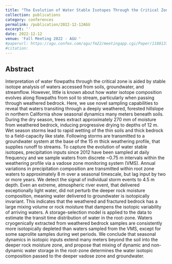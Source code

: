 ```yaml
---
title: "The Evolution of Water Stable Isotopes Through the Critical Zone: Direct Observations from a Vadose-Zone Monitoring System at the Eel River Critical Zone Observatory"
collection: publications
category: conferences
permalink: /publication/2022-12-12AGU
excerpt: ''
date: 2022-12-12
venue: 'Fall Meeting 2022 - AGU '
#paperurl: https://agu.confex.com/agu/fm22/meetingapp.cgi/Paper/1188137
#citation: 
---
```


Abstract
---

Interpretation of water flowpaths through the critical zone is aided by stable isotope analysis of waters accessed from soils, groundwater, and streamflow. However, little is known about how water isotope composition evolves along flowpaths from soil to stream, particularly when passing through weathered bedrock. Here, we use novel sampling capabilities to reveal that waters transiting through a deeply weathered, forested hillslope in northern California show seasonal dynamics many meters beneath soils. During the dry season, trees extract approximately 270 mm of moisture from weathered bedrock, inducing progressive drying to depths of 12 m. Wet season storms lead to rapid wetting of the thin soils and thick bedrock to a field-capacity like state. Following storms are transmitted to a groundwater system at the base of the 15 m thick weathering profile, that supplies runoff to streams. To capture the evolution of water stable isotopes, precipitation inputs since 2012 have been sampled at daily frequency and we sample waters from discrete ~0.75 m intervals within the weathering profile via a vadose zone monitoring system (VMS). Annual variations in precipitation composition are transmitted within root zone waters to approximately 8 m over a seasonal timescale, but lag input by two or more years. We detect the signal of individual storm events to 4.5 m depth. Even an extreme, atmospheric river event, that delivered exceptionally light water, did not perturb the deeper rock moisture composition, meaning water delivered to groundwater is isotopically invariant. This indicates that the weathered and fractured bedrock has a large mixing volume or rock moisture that dampens the isotopic variability of arriving waters. A storage-selection model is applied to the data to estimate the transit time distribution of water in the root-zone. Waters cryogenically extracted from weathered bedrock samples are consistently more isotopically depleted than waters sampled from the VMS, except for some saprolite samples during wet periods. We conclude that seasonal dynamics in isotopic inputs extend many meters beyond the soil into the deeper rock moisture zone, and propose that mixing of dynamic and non-dynamic water storage in the root-zone determines the water isotopic composition passed to the deeper vadose zone and groundwater.
